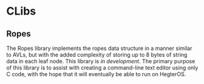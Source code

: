 # CLibs

## Ropes
The Ropes library implements the ropes data structure in a manner similar to AVLs, but with the added complexity of storing up to 8 bytes of string data in each leaf node. This library is *in development*.
The primary purpose of this library is to assist with creating a command-line text editor using only C code, with the hope that it will eventually be able to run on HegterOS.
